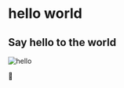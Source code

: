 # hello world
## Say hello to the world

![hello](https://img.shields.io/badge/tag-hello%20world-green)

:rotating_light:
